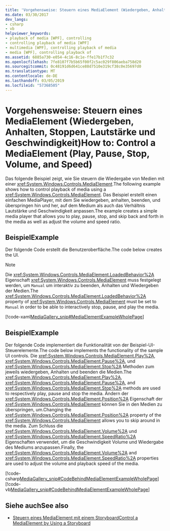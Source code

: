 ```yaml
---
title: 'Vorgehensweise: Steuern eines MediaElement (Wiedergeben, Anhalten, Stoppen, Lautstärke und Geschwindigkeit)'
ms.date: 03/30/2017
dev_langs:
- csharp
- vb
helpviewer_keywords:
- playback of media [WPF], controlling
- controlling playback of media [WPF]
- multimedia [WPF], controlling playback of media
- media [WPF], controlling playback of
ms.assetid: 6885a730-e054-4c16-8c1e-ffe17b1f7c32
ms.openlocfilehash: 7fe8107f7b5b65f00f2c5ac029f806aeba758d20
ms.sourcegitcommit: 0c48191d6d641ce88d7510e319cf38c0e35697d0
ms.translationtype: MT
ms.contentlocale: de-DE
ms.lasthandoff: 03/05/2019
ms.locfileid: "57368505"
---
```

# <a name="how-to-control-a-mediaelement-play-pause-stop-volume-and-speed"></a><span data-ttu-id="51cb3-102">Vorgehensweise: Steuern eines MediaElement (Wiedergeben, Anhalten, Stoppen, Lautstärke und Geschwindigkeit)</span><span class="sxs-lookup"><span data-stu-id="51cb3-102">How to: Control a MediaElement (Play, Pause, Stop, Volume, and Speed)</span></span>
<span data-ttu-id="51cb3-103">Das folgende Beispiel zeigt, wie Sie steuern die Wiedergabe von Medien mit einer <xref:System.Windows.Controls.MediaElement>.</span><span class="sxs-lookup"><span data-stu-id="51cb3-103">The following example shows how to control playback of media using a <xref:System.Windows.Controls.MediaElement>.</span></span> <span data-ttu-id="51cb3-104">Das Beispiel erstellt einen einfachen MediaPlayer, mit dem Sie wiedergeben, anhalten, beenden, und überspringen hin und her, auf dem Medium als auch das Verhältnis Lautstärke und Geschwindigkeit anpassen.</span><span class="sxs-lookup"><span data-stu-id="51cb3-104">The example creates a simple media player that allows you to play, pause, stop, and skip back and forth in the media as well as adjust the volume and speed ratio.</span></span>  
  
## <a name="example"></a><span data-ttu-id="51cb3-105">Beispiel</span><span class="sxs-lookup"><span data-stu-id="51cb3-105">Example</span></span>  
 <span data-ttu-id="51cb3-106">Der folgende Code erstellt die Benutzeroberfläche.</span><span class="sxs-lookup"><span data-stu-id="51cb3-106">The code below creates the UI.</span></span>  
  
> [!NOTE]
>  <span data-ttu-id="51cb3-107">Die <xref:System.Windows.Controls.MediaElement.LoadedBehavior%2A> Eigenschaft <xref:System.Windows.Controls.MediaElement> muss festgelegt werden, um `Manual` um interaktiv zu beenden, Anhalten und Wiedergeben der Medien.</span><span class="sxs-lookup"><span data-stu-id="51cb3-107">The <xref:System.Windows.Controls.MediaElement.LoadedBehavior%2A> property of <xref:System.Windows.Controls.MediaElement> must be set to `Manual` in order to be able to interactively stop, pause, and play the media.</span></span>  
  
 [!code-xaml[MediaGallery_snip#MediaElementExampleWholePage](~/samples/snippets/visualbasic/VS_Snippets_Wpf/MediaGallery_snip/VB/MediaElementExample.xaml#mediaelementexamplewholepage)]  
  
## <a name="example"></a><span data-ttu-id="51cb3-108">Beispiel</span><span class="sxs-lookup"><span data-stu-id="51cb3-108">Example</span></span>  
 <span data-ttu-id="51cb3-109">Der folgende Code implementiert die Funktionalität von der Beispiel-UI-Steuerelemente.</span><span class="sxs-lookup"><span data-stu-id="51cb3-109">The code below implements the functionality of the sample UI controls.</span></span> <span data-ttu-id="51cb3-110">Die <xref:System.Windows.Controls.MediaElement.Play%2A>, <xref:System.Windows.Controls.MediaElement.Pause%2A>, und <xref:System.Windows.Controls.MediaElement.Stop%2A> Methoden zum jeweils wiedergeben, Anhalten und beenden die Medien.</span><span class="sxs-lookup"><span data-stu-id="51cb3-110">The <xref:System.Windows.Controls.MediaElement.Play%2A>, <xref:System.Windows.Controls.MediaElement.Pause%2A>, and <xref:System.Windows.Controls.MediaElement.Stop%2A> methods are used to respectively play, pause and stop the media.</span></span> <span data-ttu-id="51cb3-111">Ändern der <xref:System.Windows.Controls.MediaElement.Position%2A> Eigenschaft der <xref:System.Windows.Controls.MediaElement> können Sie in den Medien zu überspringen, um.</span><span class="sxs-lookup"><span data-stu-id="51cb3-111">Changing the <xref:System.Windows.Controls.MediaElement.Position%2A> property of the <xref:System.Windows.Controls.MediaElement> allows you to skip around in the media.</span></span> <span data-ttu-id="51cb3-112">Zum Schluss die <xref:System.Windows.Controls.MediaElement.Volume%2A> und <xref:System.Windows.Controls.MediaElement.SpeedRatio%2A> Eigenschaften verwendet, um die Geschwindigkeit Volume und Wiedergabe des Mediums anzupassen.</span><span class="sxs-lookup"><span data-stu-id="51cb3-112">Finally, the <xref:System.Windows.Controls.MediaElement.Volume%2A> and <xref:System.Windows.Controls.MediaElement.SpeedRatio%2A> properties are used to adjust the volume and playback speed of the media.</span></span>  
  
 [!code-csharp[MediaGallery_snip#CodeBehindMediaElementExampleWholePage](~/samples/snippets/csharp/VS_Snippets_Wpf/MediaGallery_snip/CSharp/MediaElementExample.xaml.cs#codebehindmediaelementexamplewholepage)]
 [!code-vb[MediaGallery_snip#CodeBehindMediaElementExampleWholePage](~/samples/snippets/visualbasic/VS_Snippets_Wpf/MediaGallery_snip/VB/MediaElementExample.xaml.vb#codebehindmediaelementexamplewholepage)]  
  
## <a name="see-also"></a><span data-ttu-id="51cb3-113">Siehe auch</span><span class="sxs-lookup"><span data-stu-id="51cb3-113">See also</span></span>
- [<span data-ttu-id="51cb3-114">Steuern eines MediaElement mit einem Storyboard</span><span class="sxs-lookup"><span data-stu-id="51cb3-114">Control a MediaElement by Using a Storyboard</span></span>](how-to-control-a-mediaelement-by-using-a-storyboard.md)
